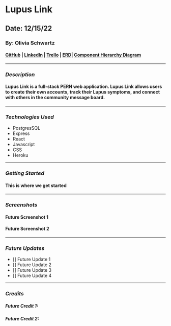 # Lupus Link

## Date: 12/15/22

### By: Olivia Schwartz

#### [GitHub](https://github.com/OliviaSchwartz) | [LinkedIn](https://www.linkedin.com/in/olivia-c-schwartz/) | [Trello](https://trello.com/b/b6KMJoai/lupus-link) | [ERD](https://lucid.app/lucidchart/ce3f200b-623c-422e-83a2-b699ef649af4/view)| [Component Hierarchy Diagram](https://lucid.app/lucidchart/91a07ac0-57de-4d98-968a-bfe434159420/view)

---

### **_Description_**

#### Lupus Link is a full-stack PERN web application. Lupus Link allows users to create their own accounts, track their Lupus symptoms, and connect with others in the community message board.

---

### **_Technologies Used_**

- PostgresSQL
- Express
- React
- Javascript
- CSS
- Heroku

---

### **_Getting Started_**

#### This is where we get started

---

### **_Screenshots_**

#### Future Screenshot 1

#### Future Screenshot 2

---

### **_Future Updates_**

- [] Future Update 1
- [] Future Update 2
- [] Future Update 3
- [] Future Update 4

---

### **_Credits_**

##### Future Credit 1:

##### Future Credit 2:
